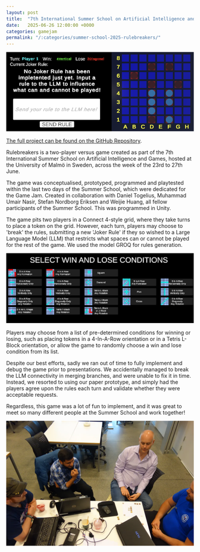 ```yaml
---
layout: post
title:  "7th International Summer School on Artificial Intelligence and Games Game Jam: Rulebreakers"
date:   2025-06-26 12:00:00 +0000
categories: gamejam
permalink: "/:categories/summer-school-2025-rulebreakers/"
---
```


![Gameplay](../assets/img/Rulebreakers_1.png "Gameplay screenshot of Rulebreakers.")

[The full project can be found on the GitHub Repository][github].

Rulebreakers is a two-player versus game created as part of the 7th International Summer School on Artificial Intelligence and Games, hosted at the University of Malmö in Sweden, across the week of the 23rd to 27th June.

The game was conceptualised, prototyped, programmed and playtested within the last two days of the Summer School, which were dedicated for the Game Jam. Created in collaboration with Daniel Togelius, Muhammad Umair Nasir, Stefan Nordborg Eriksen and Weijie Huang, all fellow participants of the Summer School. This was programmed in Unity.

The game pits two players in a Connect 4-style grid, where they take turns to place a token on the grid. However, each turn, players may choose to 'break' the rules, submitting a new 'Joker Rule' if they so wished to a Large Language Model (LLM) that restricts what spaces can or cannot be played for the rest of the game. We used the model GROQ for rules generation.

![Rules](../assets/img/Rulebreakers_2.png "Gameplay screenshot of the possible Win and Lose Conditions.")

Players may choose from a list of pre-determined conditions for winning or losing, such as placing tokens in a 4-In-A-Row orientation or in a Tetris L-Block orientation, or allow the game to randomly choose a win and lose condition from its list.

Despite our best efforts, sadly we ran out of time to fully implement and debug the game prior to presentations. We accidentally managed to break the LLM connectivity in merging branches, and were unable to fix it in time. Instead, we resorted to using our paper prototype, and simply had the players agree upon the rules each turn and validate whether they were acceptable requests.

Regardless, this game was a lot of fun to implement, and it was great to meet so many different people at the Summer School and work together!

![Prototype](../assets/img/Rulebreakers_3.png "Photo of our paper prototype being demonstrated.")

[github]: https://github.com/GameAISchool2025members/RuleBreakers